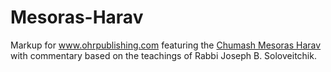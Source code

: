 Mesoras-Harav
=============

Markup for www.ohrpublishing.com featuring the [Chumash Mesoras Harav](www.ohrpublishing.com) with commentary based on the teachings of Rabbi Joseph B. Soloveitchik.

